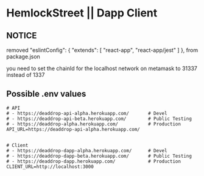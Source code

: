 # HemlockStreet || Dapp Client

## NOTICE
removed "eslintConfig": { "extends": [ "react-app", "react-app/jest" ] }, from package.json

you need to set the chainId for the localhost network on metamask to 31337 instead of 1337

## Possible .env values
```
# API
# - https://deaddrop-api-alpha.herokuapp.com/       # Devel
# - https://deaddrop-api-beta.herokuapp.com/        # Public Testing
# - https://deaddrop-alpha.herokuapp.com/           # Production
API_URL=https://deaddrop-api-alpha.herokuapp.com/


# Client
# - https://deaddrop-dapp-alpha.herokuapp.com/      # Devel
# - https://deaddrop-dapp-beta.herokuapp.com/       # Public Testing
# - https://deaddrop-dapp.herokuapp.com/            # Production
CLIENT_URL=http://localhost:3000
```